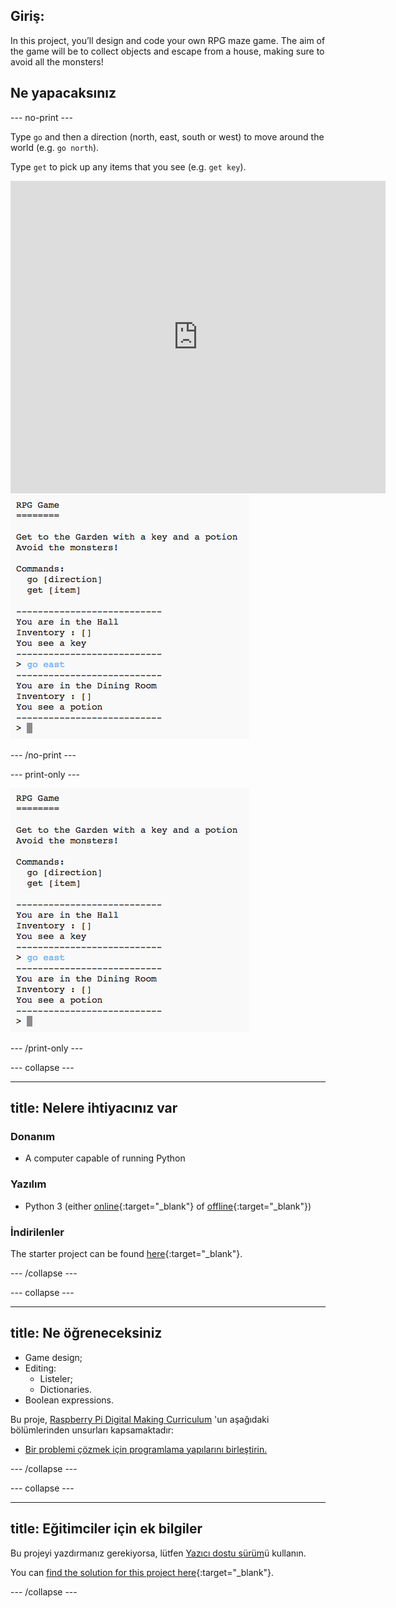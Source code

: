 ## Giriş:

In this project, you’ll design and code your own RPG maze game. The aim of the game will be to collect objects and escape from a house, making sure to avoid all the monsters!

## Ne yapacaksınız

\--- no-print \---

Type `go` and then a direction (north, east, south or west) to move around the world (e.g. `go north`).

Type `get` to pick up any items that you see (e.g. `get key`).

<div class="trinket">
  <iframe src="https://trinket.io/embed/python/d06adeb527?outputOnly=true&start=result" width="600" height="500" frameborder="0" marginwidth="0" marginheight="0" allowfullscreen>
  </iframe>
  <img src="images/rpg-finished.png">
</div>

\--- /no-print \---

\--- print-only \---

![tamamlanmış proje](images/rpg-finished.png)

\--- /print-only \---

\--- collapse \---

* * *

## title: Nelere ihtiyacınız var

### Donanım

+ A computer capable of running Python

### Yazılım

+ Python 3 (either [online](https://trinket.io/){:target="_blank"} of [offline](https://www.python.org/downloads/){:target="_blank"})

### İndirilenler

The starter project can be found [here](http://rpf.io/p/en/rpg-go){:target="_blank"}.

\--- /collapse \---

\--- collapse \---

* * *

## title: Ne öğreneceksiniz

+ Game design;
+ Editing: 
    + Listeler;
    + Dictionaries.
+ Boolean expressions.

Bu proje, [Raspberry Pi Digital Making Curriculum](http://rpf.io/curriculum) 'un aşağıdaki bölümlerinden unsurları kapsamaktadır:

+ [Bir problemi çözmek için programlama yapılarını birleştirin.](https://www.raspberrypi.org/curriculum/programming/builder)

\--- /collapse \---

\--- collapse \---

* * *

## title: Eğitimciler için ek bilgiler

Bu projeyi yazdırmanız gerekiyorsa, lütfen [Yazıcı dostu sürüm](https://projects.raspberrypi.org/en/projects/rpg/print)ü kullanın.

You can [find the solution for this project here](http://rpf.io/p/en/rpg-get){:target="_blank"}.

\--- /collapse \---